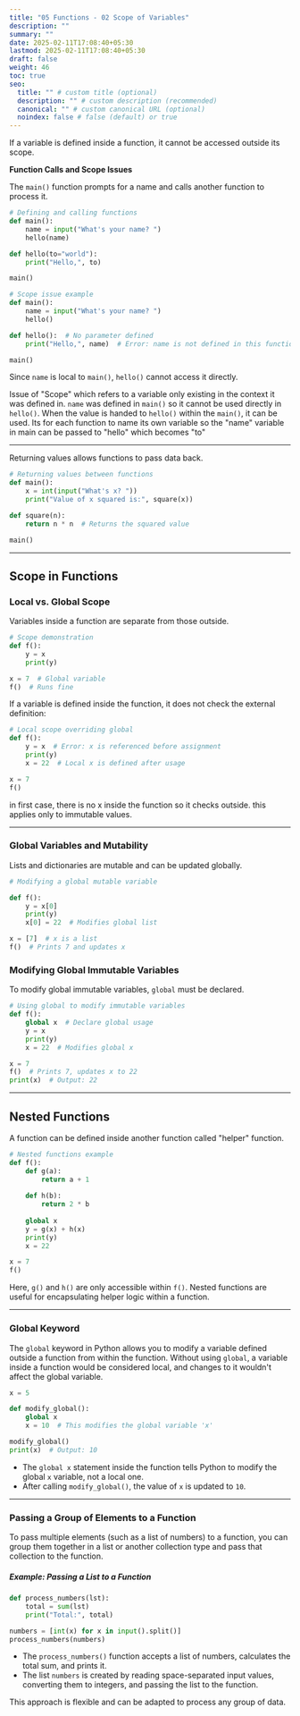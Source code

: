 ```yaml
---
title: "05 Functions - 02 Scope of Variables"
description: ""
summary: ""
date: 2025-02-11T17:08:40+05:30
lastmod: 2025-02-11T17:08:40+05:30
draft: false
weight: 46
toc: true
seo:
  title: "" # custom title (optional)
  description: "" # custom description (recommended)
  canonical: "" # custom canonical URL (optional)
  noindex: false # false (default) or true
---
```





If a variable is defined inside a function, it cannot be accessed outside its scope.


**Function Calls and Scope Issues**

The `main()` function prompts for a name and calls another function to process it.

```python
# Defining and calling functions
def main():
    name = input("What's your name? ")    
    hello(name)

def hello(to="world"):
    print("Hello,", to)

main()
```

```python
# Scope issue example
def main():
    name = input("What's your name? ")    
    hello()

def hello():  # No parameter defined
    print("Hello,", name)  # Error: name is not defined in this function

main()
```

Since `name` is local to `main()`, `hello()` cannot access it directly.

Issue of "Scope" which refers to a variable only existing in the context it was defined in. `name` was defined in `main()` so it cannot be used directly in `hello()`.
When the value is handed to `hello()` within the `main()`, it can be used.
Its for each function to name its own variable so the "name" variable in main can be passed to "hello" which becomes "to"

---

Returning values allows functions to pass data back.

```python
# Returning values between functions
def main():
    x = int(input("What's x? "))
    print("Value of x squared is:", square(x))

def square(n):
    return n * n  # Returns the squared value

main()
```

---

## Scope in Functions

### Local vs. Global Scope

Variables inside a function are separate from those outside.

```python
# Scope demonstration
def f():
    y = x
    print(y)

x = 7  # Global variable
f()  # Runs fine
```

If a variable is defined inside the function, it does not check the external definition:

```python
# Local scope overriding global
def f():
    y = x  # Error: x is referenced before assignment
    print(y)
    x = 22  # Local x is defined after usage

x = 7
f()
```
in first case, there is no x inside the function so it checks outside.
this applies only to immutable values.

___

### Global Variables and Mutability

Lists and dictionaries are mutable and can be updated globally.

```python
# Modifying a global mutable variable

def f():
    y = x[0]
    print(y)
    x[0] = 22  # Modifies global list

x = [7]  # x is a list
f()  # Prints 7 and updates x
```

### Modifying Global Immutable Variables

To modify global immutable variables, `global` must be declared.

```python
# Using global to modify immutable variables
def f():
    global x  # Declare global usage
    y = x
    print(y)
    x = 22  # Modifies global x

x = 7
f()  # Prints 7, updates x to 22
print(x)  # Output: 22
```

---

## Nested Functions

A function can be defined inside another function called "helper" function. 

```python
# Nested functions example
def f():
    def g(a):
        return a + 1
    
    def h(b):
        return 2 * b
    
    global x
    y = g(x) + h(x)
    print(y)
    x = 22

x = 7
f()
```

Here, `g()` and `h()` are only accessible within `f()`. Nested functions are useful for encapsulating helper logic within a function.

---

### **Global Keyword**

The `global` keyword in Python allows you to modify a variable defined outside a function from within the function. Without using `global`, a variable inside a function would be considered local, and changes to it wouldn't affect the global variable.

```python
x = 5

def modify_global():
    global x
    x = 10  # This modifies the global variable 'x'

modify_global()
print(x)  # Output: 10
```

- The `global x` statement inside the function tells Python to modify the global `x` variable, not a local one.
- After calling `modify_global()`, the value of `x` is updated to `10`.

---

### **Passing a Group of Elements to a Function**

To pass multiple elements (such as a list of numbers) to a function, you can group them together in a list or another collection type and pass that collection to the function.

##### **Example: Passing a List to a Function**

```python
def process_numbers(lst):
    total = sum(lst)
    print("Total:", total)

numbers = [int(x) for x in input().split()]
process_numbers(numbers)
```

- The `process_numbers()` function accepts a list of numbers, calculates the total sum, and prints it.
- The list `numbers` is created by reading space-separated input values, converting them to integers, and passing the list to the function.

This approach is flexible and can be adapted to process any group of data.
